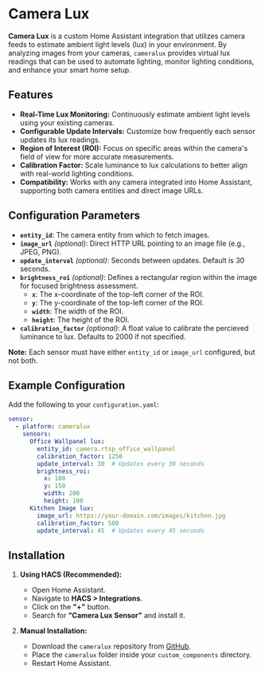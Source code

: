 # Camera Lux

**Camera Lux** is a custom Home Assistant integration that utilizes camera feeds to estimate ambient light levels (lux) in your environment. By analyzing images from your cameras, `cameralux` provides virtual lux readings that can be used to automate lighting, monitor lighting conditions, and enhance your smart home setup.

## Features

- **Real-Time Lux Monitoring:** Continuously estimate ambient light levels using your existing cameras.
- **Configurable Update Intervals:** Customize how frequently each sensor updates its lux readings.
- **Region of Interest (ROI):** Focus on specific areas within the camera's field of view for more accurate measurements.
- **Calibration Factor:** Scale luminance to lux calculations to better align with real-world lighting conditions.
- **Compatibility:** Works with any camera integrated into Home Assistant, supporting both camera entities and direct image URLs.

## Configuration Parameters

- **`entity_id`**: The camera entity from which to fetch images.
- **`image_url`** *(optional)*: Direct HTTP URL pointing to an image file (e.g., JPEG, PNG).
- **`update_interval`** *(optional)*: Seconds between updates. Default is 30 seconds.
- **`brightness_roi`** *(optional)*: Defines a rectangular region within the image for focused brightness assessment.
  - **`x`**: The x-coordinate of the top-left corner of the ROI.
  - **`y`**: The y-coordinate of the top-left corner of the ROI.
  - **`width`**: The width of the ROI.
  - **`height`**: The height of the ROI.
- **`calibration_factor`** *(optional)*: A float value to calibrate the percieved luminance to lux. Defaults to 2000 if not specified.

**Note:** Each sensor must have either `entity_id` or `image_url` configured, but not both.

## Example Configuration

Add the following to your `configuration.yaml`:

```yaml
sensor:
  - platform: cameralux
    sensors:
      Office Wallpanel lux:
        entity_id: camera.rtsp_office_wallpanel
        calibration_factor: 1250
        update_interval: 30  # Updates every 30 seconds
        brightness_roi:
          x: 100
          y: 150
          width: 200
          height: 100
      Kitchen Image lux:
        image_url: https://your-domain.com/images/kitchen.jpg
        calibration_factor: 500
        update_interval: 45  # Updates every 45 seconds
```

## Installation

1. **Using HACS (Recommended):**
   - Open Home Assistant.
   - Navigate to **HACS > Integrations**.
   - Click on the **"+"** button.
   - Search for **"Camera Lux Sensor"** and install it.

2. **Manual Installation:**
   - Download the `cameralux` repository from [GitHub](https://github.com/markfrancisonly/ha-cameralux).
   - Place the `cameralux` folder inside your `custom_components` directory.
   - Restart Home Assistant.
